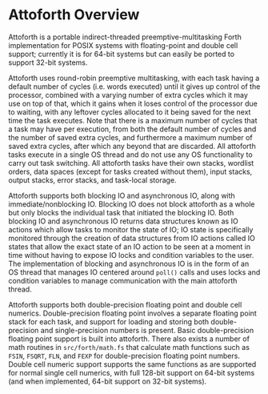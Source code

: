 # Attoforth Overview

Attoforth is a portable indirect-threaded preemptive-multitasking Forth implementation for POSIX systems with floating-point and double cell support; currently it is for 64-bit systems but can easily be ported to support 32-bit systems.

Attoforth uses round-robin preemptive multitasking, with each task having a default number of cycles (i.e. words executed) until it gives up control of the processor, combined with a varying number of extra cycles which it may use on top of that, which it gains when it loses control of the processor due to waiting, with any leftover cycles allocated to it being saved for the next time the task executes. Note that there is a maximum number of cycles that a task may have per execution, from both the default number of cycles and the number of saved extra cycles, and furthermore a maximum number of saved extra cycles, after which any beyond that are discarded. All attoforth tasks execute in a single OS thread and do not use any OS functionality to carry out task switching. All attoforth tasks have their own stacks, wordlist orders, data spaces (except for tasks created without them), input stacks, output stacks, error stacks, and task-local storage.

Attoforth supports both blocking IO and asynchronous IO, along with immediate/nonblocking IO. Blocking IO does not block attoforth as a whole but only blocks the individual task that initiated the blocking IO. Both blocking IO and asynchronous IO returns data structures known as IO actions which allow tasks to monitor the state of IO; IO state is specifically monitored through the creation of data structures from IO actions called IO states that allow the exact state of an IO action to be seen at a moment in time without having to expose IO locks and condition variables to the user. The implementation of blocking and asynchronous IO is in the form of an OS thread that manages IO centered around `poll()` calls and uses locks and condition variables to manage communication with the main attoforth thread.

Attoforth supports both double-precision floating point and double cell numerics. Double-precision floating point involves a separate floating point stack for each task, and support for loading and storing both double-precision and single-precision numbers is present. Basic double-precision floating point support is built into attoforth. There also exists a number of math routines in `src/forth/math.fs` that calculate math functions such as `FSIN`, `FSQRT`, `FLN`, and `FEXP` for double-precision floating point numbers. Double cell numeric support supports the same functions as are supported for normal single cell numerics, with full 128-bit support on 64-bit systems (and when implemented, 64-bit support on 32-bit systems).
